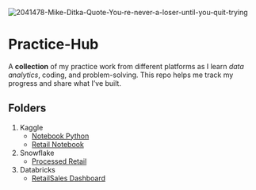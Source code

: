 ![2041478-Mike-Ditka-Quote-You-re-never-a-loser-until-you-quit-trying](https://github.com/user-attachments/assets/86904888-212b-40a9-943c-001e30078109)

# Practice-Hub
A **collection** of my practice work from different platforms as I learn *data analytics*, coding, and problem-solving. This repo helps me track my progress and share what I’ve built.

## Folders
1. Kaggle
   - [Notebook Python](https://github.com/KeneilweG/Practice-Hub/blob/main/Kaggle/books-practice-25-aug-2025.ipynb)
   - [Retail Notebook](Kaggle/retailsales.ipynb)
2. Snowflake
   - [Processed Retail](Snowflake/processed.sql)
3. Databricks
   - [RetailSales Dashboard](https://github.com/KeneilweG/Practice-Hub/blob/main/Databricks/RetailSale%20Dashboard%202025-08-31%2014_46.pdf)
